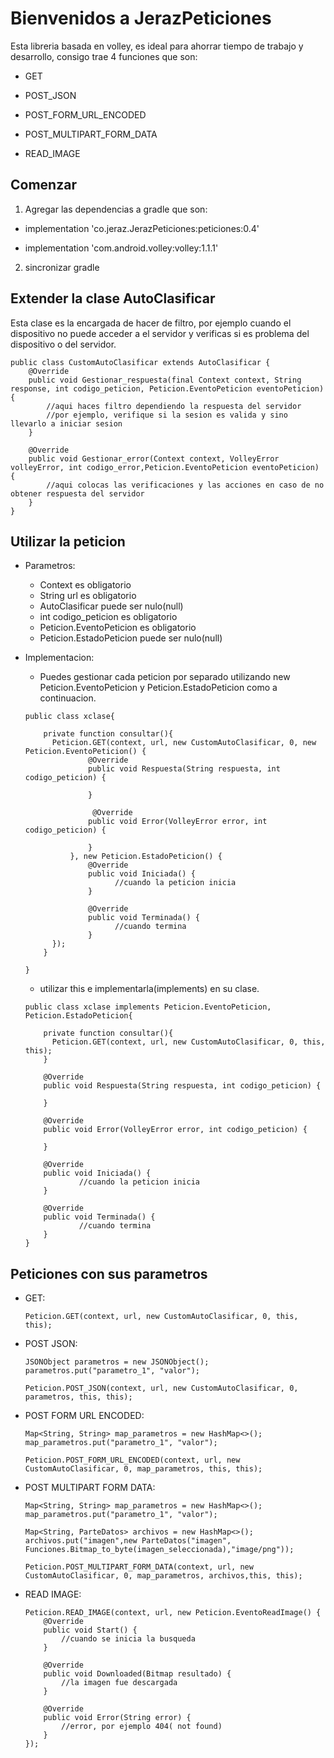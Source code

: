 # Bienvenidos a JerazPeticiones 

Esta libreria basada en volley, es ideal para ahorrar tiempo de trabajo y desarrollo, consigo trae 4 funciones que son:

* GET

* POST_JSON

* POST_FORM_URL_ENCODED

* POST_MULTIPART_FORM_DATA

* READ_IMAGE


## Comenzar

1. Agregar las dependencias a gradle que son:

* implementation 'co.jeraz.JerazPeticiones:peticiones:0.4'

* implementation 'com.android.volley:volley:1.1.1'

2. sincronizar gradle

## Extender la clase AutoClasificar

Esta clase es la encargada de hacer de filtro, por ejemplo cuando el dispositivo no puede acceder a el servidor y verificas si es problema del dispositivo o del servidor.

```
public class CustomAutoClasificar extends AutoClasificar {
    @Override
    public void Gestionar_respuesta(final Context context, String response, int codigo_peticion, Peticion.EventoPeticion eventoPeticion){
        //aqui haces filtro dependiendo la respuesta del servidor
        //por ejemplo, verifique si la sesion es valida y sino llevarlo a iniciar sesion
    }

    @Override
    public void Gestionar_error(Context context, VolleyError volleyError, int codigo_error,Peticion.EventoPeticion eventoPeticion) {
        //aqui colocas las verificaciones y las acciones en caso de no obtener respuesta del servidor
    }
}
```

## Utilizar la peticion

* Parametros:
    
    * Context es obligatorio
    * String url es obligatorio
    * AutoClasificar puede ser nulo(null)
    * int codigo_peticion es obligatorio
    * Peticion.EventoPeticion es obligatorio
    * Peticion.EstadoPeticion puede ser nulo(null)
    
* Implementacion:
    * Puedes gestionar cada peticion por separado utilizando new Peticion.EventoPeticion y Peticion.EstadoPeticion como a continuacion.
    
    ```
    public class xclase{
    
        private function consultar(){
          Peticion.GET(context, url, new CustomAutoClasificar, 0, new Peticion.EventoPeticion() {
                  @Override
                  public void Respuesta(String respuesta, int codigo_peticion) {
              
                  }

                   @Override
                  public void Error(VolleyError error, int codigo_peticion) {
                                
                  }
              }, new Peticion.EstadoPeticion() {
                  @Override
                  public void Iniciada() {
                        //cuando la peticion inicia
                  }

                  @Override
                  public void Terminada() {
                        //cuando termina
                  }
          });
        }
        
    }
    ```
    
    * utilizar this e implementarla(implements) en su clase.
    
    ```
    public class xclase implements Peticion.EventoPeticion, Peticion.EstadoPeticion{
    
        private function consultar(){
          Peticion.GET(context, url, new CustomAutoClasificar, 0, this, this);
        }
        
        @Override
        public void Respuesta(String respuesta, int codigo_peticion) {
        
        }

        @Override
        public void Error(VolleyError error, int codigo_peticion) {

        }

        @Override
        public void Iniciada() {
                //cuando la peticion inicia
        }

        @Override
        public void Terminada() {
                //cuando termina
        }
    }
    ```
    
## Peticiones con sus parametros

* GET:
    
    ```
    Peticion.GET(context, url, new CustomAutoClasificar, 0, this, this);
    ```
    
* POST JSON:
    
    ```
    JSONObject parametros = new JSONObject();
    parametros.put("parametro_1", "valor");
    
    Peticion.POST_JSON(context, url, new CustomAutoClasificar, 0, parametros, this, this);
    ```
    
* POST FORM URL ENCODED:
    
    ```
    Map<String, String> map_parametros = new HashMap<>();
    map_parametros.put("parametro_1", "valor");
    
    Peticion.POST_FORM_URL_ENCODED(context, url, new CustomAutoClasificar, 0, map_parametros, this, this);
    ```
    
* POST MULTIPART FORM DATA:
    
    ```
    Map<String, String> map_parametros = new HashMap<>();
    map_parametros.put("parametro_1", "valor");
    
    Map<String, ParteDatos> archivos = new HashMap<>();
    archivos.put("imagen",new ParteDatos("imagen", Funciones.Bitmap_to_byte(imagen_seleccionada),"image/png"));
    
    Peticion.POST_MULTIPART_FORM_DATA(context, url, new CustomAutoClasificar, 0, map_parametros, archivos,this, this);
    ```
    
* READ IMAGE:
    
    ```
    Peticion.READ_IMAGE(context, url, new Peticion.EventoReadImage() {
        @Override
        public void Start() {
            //cuando se inicia la busqueda
        }

        @Override
        public void Downloaded(Bitmap resultado) {
            //la imagen fue descargada
        }

        @Override
        public void Error(String error) {
            //error, por ejemplo 404( not found)
        }
    });
    ```
